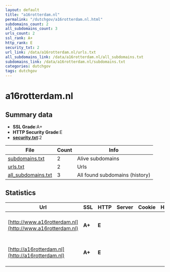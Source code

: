```yaml
---
layout: default
title: "a16rotterdam.nl"
permalink: "/dutchgov/a16rotterdam.nl.html"
subdomains_count: 2
all_subdomains_count: 3
urls_count: 2
ssl_rank: A+
http_rank: E
security_txt: 2
url_link: /data/a16rotterdam.nl/urls.txt
all_subdomains_link: /data/a16rotterdam.nl/all_subdomains.txt
subdomains_link: /data/a16rotterdam.nl/subdomains.txt
categories: dutchgov
tags: dutchgov
---
```



# a16rotterdam.nl
## Summary data


 - **SSL Grade**:A+
 - **HTTP Security Grade**:E
 - **[security.txt](https://www.digitaleoverheid.nl/nieuws/standaard-security-txt-nu-verplicht-voor-overheid/)**:2


| File       | Count | Info |
|------------|-------|------|
|[subdomains.txt](/DutchGovScope/data/a16rotterdam.nl/subdomains.txt)|2|Alive subdomains|
|[urls.txt](/DutchGovScope/data/a16rotterdam.nl/urls.txt)|2|Urls|
|[all_subdomains.txt](/DutchGovScope/data/a16rotterdam.nl/all_subdomains.txt)|3|All found subdomains (history)|


## Statistics


| Url | SSL | HTTP | Server | Cookie | HSTS | CORS | CTO | CSP | XFO | XXP | RP |FP| Tech |Title |
|--------|-------|-------|------|------|------|------|------|------|------|------|------|------|------|------|
|[http://www.a16rotterdam.nl](http://www.a16rotterdam.nl)| **A+**| **E**|| | | | | | | | :white_check_mark: | |HSTS Microsoft ASP.NET YouTube||
|[http://a16rotterdam.nl](http://a16rotterdam.nl)| **A+**| **E**|| | | | | | | | :white_check_mark: | |HSTS Microsoft ASP.NET YouTube||

